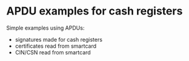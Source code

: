 # APDU examples for cash registers

Simple examples using APDUs:
- signatures made for cash registers
- certificates read from smartcard
- CIN/CSN read from smartcard
